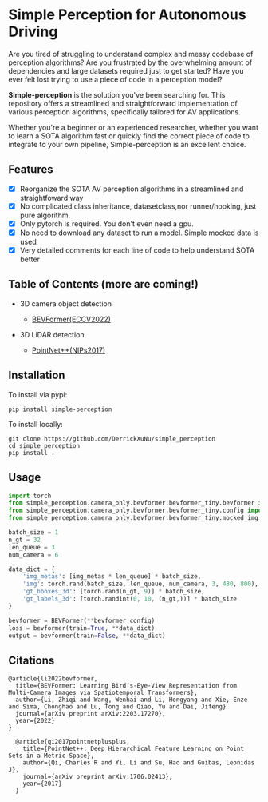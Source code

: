 # Simple Perception for Autonomous Driving
Are you tired of struggling to understand complex and messy codebase of perception algorithms? Are you frustrated by the overwhelming amount of dependencies and large datasets required just to get started? Have you ever felt lost trying to use a piece of code in a perception model?

**Simple-perception** is the solution you've been searching for. This repository offers a streamlined and straightforward implementation of various perception algorithms, specifically tailored for AV applications. 

Whether you're a beginner or an experienced researcher, whether you want to learn a SOTA algorithm fast or quickly find the correct piece of code to
integrate to your own pipeline, Simple-perception is an excellent choice.

## Features
- [x] Reorganize the SOTA AV perception algorithms in a streamlined and straightfoward way
- [x] No complicated class inheritance, datasetclass,nor runner/hooking, just pure algorithm. 
- [x] Only pytorch is required. You don't even need a gpu.
- [x] No need to download any dataset to run a model. Simple mocked data is used
- [x] Very detailed comments for each line of code to help understand SOTA better

## Table of Contents (more are coming!)
- 3D camera object detection
  - [BEVFormer(ECCV2022)](https://arxiv.org/abs/2203.17270)
    
- 3D LiDAR detection
  - [PointNet++(NIPs2017)](https://arxiv.org/abs/1706.02413)
    
## Installation
To install via pypi:
```commandline
pip install simple-perception
```
To install locally:
```commandline
git clone https://github.com/DerrickXuNu/simple_perception
cd simple_perception
pip install .
```

## Usage
```python
import torch
from simple_perception.camera_only.bevformer.bevformer_tiny.bevformer import BEVFormer
from simple_perception.camera_only.bevformer.bevformer_tiny.config import bevformer_config
from simple_perception.camera_only.bevformer.bevformer_tiny.mocked_img_meta import img_metas 

batch_size = 1
n_gt = 32
len_queue = 3
num_camera = 6

data_dict = {
    'img_metas': [img_metas * len_queue] * batch_size,
    'img': torch.rand(batch_size, len_queue, num_camera, 3, 480, 800),
    'gt_bboxes_3d': [torch.rand(n_gt, 9)] * batch_size,
    'gt_labels_3d': [torch.randint(0, 10, (n_gt,))] * batch_size
}

bevformer = BEVFormer(**bevformer_config)
loss = bevformer(train=True, **data_dict)
output = bevformer(train=False, **data_dict)

```

## Citations
```shell
@article{li2022bevformer,
  title={BEVFormer: Learning Bird’s-Eye-View Representation from Multi-Camera Images via Spatiotemporal Transformers},
  author={Li, Zhiqi and Wang, Wenhai and Li, Hongyang and Xie, Enze and Sima, Chonghao and Lu, Tong and Qiao, Yu and Dai, Jifeng}
  journal={arXiv preprint arXiv:2203.17270},
  year={2022}
}
```

```shell
  @article{qi2017pointnetplusplus,
    title={PointNet++: Deep Hierarchical Feature Learning on Point Sets in a Metric Space},
    author={Qi, Charles R and Yi, Li and Su, Hao and Guibas, Leonidas J},
    journal={arXiv preprint arXiv:1706.02413},
    year={2017}
  }
```